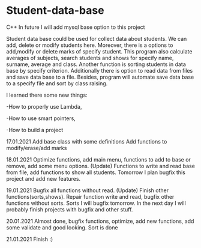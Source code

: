 # Student-data-base
C++ 
In future I will add mysql base option to this project

Student data base could be used for collect data about students. We can add, delete or modify students here. Moreover, there is a options to add,modify or delete marks of specify student. This program also calculate averages of subjects, search students and shows for specify name, surname, average and class. Another function is sorting students in data base by specify criterion. Additionally there is option to read data from files and save data base to a file. Besides, program will automate save data base to a specify file and sort by class raising.

I learned there some new things:

-How to properly use Lambda,

-How to use smart pointers,

-How to build a project

17.01.2021 Add base class with some definitions  Add functions to modify/erase/add marks

18.01.2021 Optimize functions, add main menu, functions to add to base or remove, add some menu options. (Update) Functions to write and read base from file, add functions to show all students. Tomorrow I plan bugfix this project and add new features.

19.01.2021 Bugfix all functions without read. (Update) Finish other functions(sorts,shows). Repair function write and read, bugfix other functions without sorts. Sorts I will bugfix tomorrow. In the next day I will probably finish projects with bugfix and other stuff.

20.01.2021 Almost done, bugfix functions, optimize, add new functions, add some validate and good looking. Sort is done

21.01.2021 Finish :)
